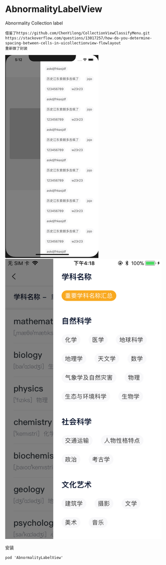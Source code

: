 # AbnormalityLabelView
Abnormality Collection label
```
借鉴了https://github.com/ChenYilong/CollectionViewClassifyMenu.git
https://stackoverflow.com/questions/13017257/how-do-you-determine-spacing-between-cells-in-uicollectionview-flowlayout
重新做了封装
```

![](https://github.com/zidonJ/AbnormalityLabelView/blob/master/不规则Collection/不规则Collection/expimg%402x.png)![](https://github.com/zidonJ/AbnormalityLabelView/blob/master/不规则Collection/不规则Collection/expimg2.jpeg)

安装
```
pod 'AbnormalityLabelView'
```
